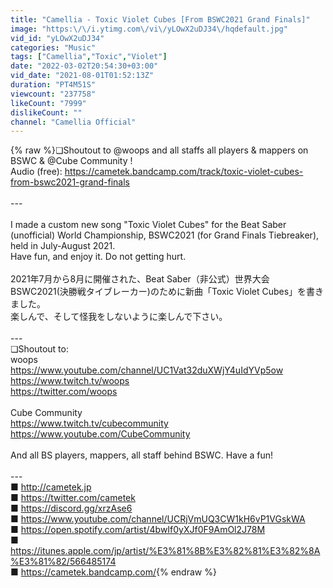 ```yaml
---
title: "Camellia - Toxic Violet Cubes [From BSWC2021 Grand Finals]"
image: "https:\/\/i.ytimg.com\/vi\/yLOwX2uDJ34\/hqdefault.jpg"
vid_id: "yLOwX2uDJ34"
categories: "Music"
tags: ["Camellia","Toxic","Violet"]
date: "2022-03-02T20:54:30+03:00"
vid_date: "2021-08-01T01:52:13Z"
duration: "PT4M51S"
viewcount: "237758"
likeCount: "7999"
dislikeCount: ""
channel: "Camellia Official"
---
```

{% raw %}❏Shoutout to @woops and all staffs all players &amp; mappers on BSWC &amp; @Cube Community  !<br />Audio (free): <a rel="nofollow" target="blank" href="https://cametek.bandcamp.com/track/toxic-violet-cubes-from-bswc2021-grand-finals">https://cametek.bandcamp.com/track/toxic-violet-cubes-from-bswc2021-grand-finals</a><br /><br />---<br /><br />I made a custom new song &quot;Toxic Violet Cubes&quot; for the Beat Saber (unofficial) World Championship, BSWC2021 (for Grand Finals Tiebreaker), held in July-August 2021.<br />Have fun, and enjoy it. Do not getting hurt.<br /><br />2021年7月から8月に開催された、Beat Saber（非公式）世界大会BSWC2021(決勝戦タイブレーカー)のために新曲「Toxic Violet Cubes」を書きました。<br />楽しんで、そして怪我をしないように楽しんで下さい。<br /><br />---<br />❏Shoutout to:<br />woops<br /><a rel="nofollow" target="blank" href="https://www.youtube.com/channel/UC1Vat32duXWjY4uIdYVp5ow">https://www.youtube.com/channel/UC1Vat32duXWjY4uIdYVp5ow</a><br /><a rel="nofollow" target="blank" href="https://www.twitch.tv/woops">https://www.twitch.tv/woops</a><br /><a rel="nofollow" target="blank" href="https://twitter.com/woops">https://twitter.com/woops</a><br /><br />Cube Community<br /><a rel="nofollow" target="blank" href="https://www.twitch.tv/cubecommunity">https://www.twitch.tv/cubecommunity</a><br /><a rel="nofollow" target="blank" href="https://www.youtube.com/CubeCommunity">https://www.youtube.com/CubeCommunity</a><br /><br />And all BS players, mappers, all staff behind BSWC. Have a fun!<br /><br />---<br />■ <a rel="nofollow" target="blank" href="http://cametek.jp">http://cametek.jp</a><br />■ <a rel="nofollow" target="blank" href="https://twitter.com/cametek">https://twitter.com/cametek</a><br />■ <a rel="nofollow" target="blank" href="https://discord.gg/xrzAse6">https://discord.gg/xrzAse6</a><br />■ <a rel="nofollow" target="blank" href="https://www.youtube.com/channel/UCRjVmUQ3CW1kH6vP1VGskWA">https://www.youtube.com/channel/UCRjVmUQ3CW1kH6vP1VGskWA</a><br />■ <a rel="nofollow" target="blank" href="https://open.spotify.com/artist/4bwIf0yXJf0F9AmOl2J78M">https://open.spotify.com/artist/4bwIf0yXJf0F9AmOl2J78M</a><br />■ <a rel="nofollow" target="blank" href="https://itunes.apple.com/jp/artist/%E3%81%8B%E3%82%81%E3%82%8A%E3%81%82/566485174">https://itunes.apple.com/jp/artist/%E3%81%8B%E3%82%81%E3%82%8A%E3%81%82/566485174</a><br />■ <a rel="nofollow" target="blank" href="https://cametek.bandcamp.com/">https://cametek.bandcamp.com/</a>{% endraw %}
